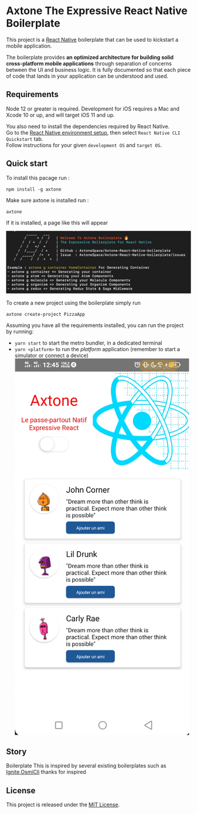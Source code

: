 # Axtone The Expressive React Native Boilerplate

This project is a [React Native](https://facebook.github.io/react-native/) boilerplate that can be used to kickstart a mobile application.

The boilerplate provides **an optimized architecture for building solid cross-platform mobile applications** through separation of concerns between the UI and business logic. It is fully documented so that each piece of code that lands in your application can be understood and used.
## Requirements

Node 12 or greater is required. Development for iOS requires a Mac and Xcode 10 or up, and will target iOS 11 and up.

You also need to install the dependencies required by React Native.  
Go to the [React Native environment setup](https://reactnative.dev/docs/environment-setup), then select `React Native CLI Quickstart` tab.  
Follow instructions for your given `development OS` and `target OS`.
## Quick start

To install this pacage run :

```
npm install -g axtone
```
Make sure axtone is installed run :

```
axtone
```
If it is installed, a page like this will appear

![Instaled](images/axtone.png)

To create a new project using the boilerplate simply run 

```
axtone create-project PizzaApp
```

Assuming you have all the requirements installed, you can run the project by running:

- `yarn start` to start the metro bundler, in a dedicated terminal
- `yarn <platform>` to run the *platform* application (remember to start a simulator or connect a device)
![Instaled](images/example.png)
## Story
Boilerplate This is inspired by several existing boilerplates such as [Ignite](https://github.com/infinitered/ignite),[OsmiCli](https://github.com/OsmiCSX) thanks for inspired
## License

This project is released under the [MIT License](LICENSE).